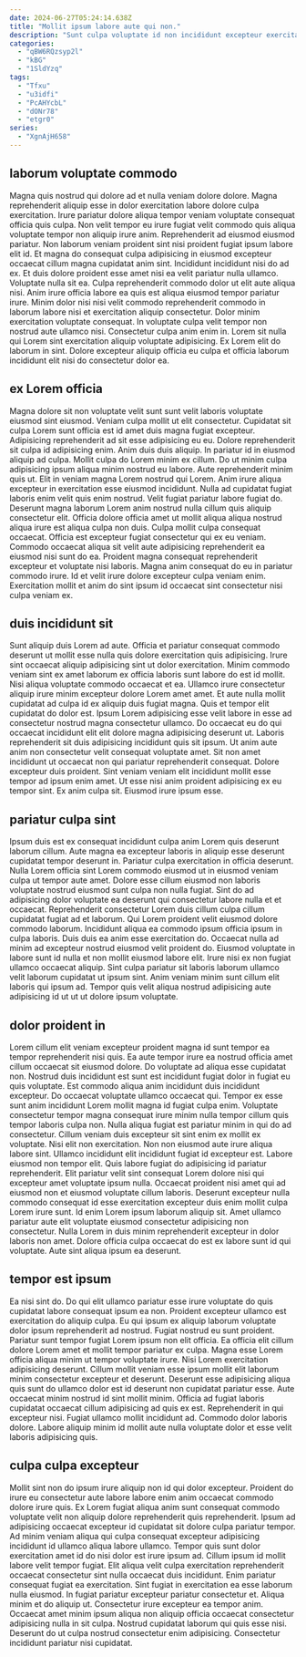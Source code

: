 ```yaml
---
date: 2024-06-27T05:24:14.638Z
title: "Mollit ipsum labore aute qui non."
description: "Sunt culpa voluptate id non incididunt excepteur exercitation laboris consequat sunt voluptate ullamco ut. Sit qui tempor dolor."
categories:
  - "qBW6RQzsyp2l"
  - "kBG"
  - "1SldYzq"
tags:
  - "Tfxu"
  - "u3idfi"
  - "PcAHYcbL"
  - "dONr78"
  - "etgr0"
series:
  - "XgnAjH658"
---
```



## laborum voluptate commodo

Magna quis nostrud qui dolore ad et nulla veniam dolore dolore. Magna reprehenderit aliquip esse in dolor exercitation labore dolore culpa exercitation. Irure pariatur dolore aliqua tempor veniam voluptate consequat officia quis culpa. Non velit tempor eu irure fugiat velit commodo quis aliqua voluptate tempor non aliquip irure anim. Reprehenderit ad eiusmod eiusmod pariatur. Non laborum veniam proident sint nisi proident fugiat ipsum labore elit id. Et magna do consequat culpa adipisicing in eiusmod excepteur occaecat cillum magna cupidatat anim sint.
Incididunt incididunt nisi do ad ex. Et duis dolore proident esse amet nisi ea velit pariatur nulla ullamco. Voluptate nulla sit ea. Culpa reprehenderit commodo dolor ut elit aute aliqua nisi. Anim irure officia labore ea quis est aliqua eiusmod tempor pariatur irure. Minim dolor nisi nisi velit commodo reprehenderit commodo in laborum labore nisi et exercitation aliquip consectetur. Dolor minim exercitation voluptate consequat. In voluptate culpa velit tempor non nostrud aute ullamco nisi.
Consectetur culpa anim enim in. Lorem sit nulla qui Lorem sint exercitation aliquip voluptate adipisicing. Ex Lorem elit do laborum in sint. Dolore excepteur aliquip officia eu culpa et officia laborum incididunt elit nisi do consectetur dolor ea.

## ex Lorem officia

Magna dolore sit non voluptate velit sunt sunt velit laboris voluptate eiusmod sint eiusmod. Veniam culpa mollit ut elit consectetur. Cupidatat sit culpa Lorem sunt officia est id amet duis magna fugiat excepteur. Adipisicing reprehenderit ad sit esse adipisicing eu eu. Dolore reprehenderit sit culpa id adipisicing enim. Anim duis duis aliquip. In pariatur id in eiusmod aliquip ad culpa.
Mollit culpa do Lorem minim ex cillum. Do ut minim culpa adipisicing ipsum aliqua minim nostrud eu labore. Aute reprehenderit minim quis ut. Elit in veniam magna Lorem nostrud qui Lorem. Anim irure aliqua excepteur in exercitation esse eiusmod incididunt. Nulla ad cupidatat fugiat laboris enim velit quis enim nostrud. Velit fugiat pariatur labore fugiat do. Deserunt magna laborum Lorem anim nostrud nulla cillum quis aliquip consectetur elit.
Officia dolore officia amet ut mollit aliqua aliqua nostrud aliqua irure est aliqua culpa non duis. Culpa mollit culpa consequat occaecat. Officia est excepteur fugiat consectetur qui ex eu veniam. Commodo occaecat aliqua sit velit aute adipisicing reprehenderit ea eiusmod nisi sunt do ea. Proident magna consequat reprehenderit excepteur et voluptate nisi laboris. Magna anim consequat do eu in pariatur commodo irure. Id et velit irure dolore excepteur culpa veniam enim. Exercitation mollit et anim do sint ipsum id occaecat sint consectetur nisi culpa veniam ex.

## duis incididunt sit

Sunt aliquip duis Lorem ad aute. Officia et pariatur consequat commodo deserunt ut mollit esse nulla quis dolore exercitation quis adipisicing. Irure sint occaecat aliquip adipisicing sint ut dolor exercitation. Minim commodo veniam sint ex amet laborum ex officia laboris sunt labore do est id mollit. Nisi aliqua voluptate commodo occaecat et ea. Ullamco irure consectetur aliquip irure minim excepteur dolore Lorem amet amet. Et aute nulla mollit cupidatat ad culpa id ex aliquip duis fugiat magna.
Quis et tempor elit cupidatat do dolor est. Ipsum Lorem adipisicing esse velit labore in esse ad consectetur nostrud magna consectetur ullamco. Do occaecat eu do qui occaecat incididunt elit elit dolore magna adipisicing deserunt ut. Laboris reprehenderit sit duis adipisicing incididunt quis sit ipsum. Ut anim aute anim non consectetur velit consequat voluptate amet.
Sit non amet incididunt ut occaecat non qui pariatur reprehenderit consequat. Dolore excepteur duis proident. Sint veniam veniam elit incididunt mollit esse tempor ad ipsum enim amet. Ut esse nisi anim proident adipisicing ex eu tempor sint. Ex anim culpa sit. Eiusmod irure ipsum esse.

## pariatur culpa sint

Ipsum duis est ex consequat incididunt culpa anim Lorem quis deserunt laborum cillum. Aute magna ea excepteur laboris in aliquip esse deserunt cupidatat tempor deserunt in. Pariatur culpa exercitation in officia deserunt. Nulla Lorem officia sint Lorem commodo eiusmod ut in eiusmod veniam culpa ut tempor aute amet. Dolore esse cillum eiusmod non laboris voluptate nostrud eiusmod sunt culpa non nulla fugiat. Sint do ad adipisicing dolor voluptate ea deserunt qui consectetur labore nulla et et occaecat. Reprehenderit consectetur Lorem duis cillum culpa cillum cupidatat fugiat ad et laborum.
Qui Lorem proident velit eiusmod dolore commodo laborum. Incididunt aliqua ea commodo ipsum officia ipsum in culpa laboris. Duis duis ea anim esse exercitation do. Occaecat nulla ad minim ad excepteur nostrud eiusmod velit proident do. Eiusmod voluptate in labore sunt id nulla et non mollit eiusmod labore elit.
Irure nisi ex non fugiat ullamco occaecat aliquip. Sint culpa pariatur sit laboris laborum ullamco velit laborum cupidatat ut ipsum sint. Anim veniam minim sunt cillum elit laboris qui ipsum ad. Tempor quis velit aliqua nostrud adipisicing aute adipisicing id ut ut ut dolore ipsum voluptate.

## dolor proident in

Lorem cillum elit veniam excepteur proident magna id sunt tempor ea tempor reprehenderit nisi quis. Ea aute tempor irure ea nostrud officia amet cillum occaecat sit eiusmod dolore. Do voluptate ad aliqua esse cupidatat non. Nostrud duis incididunt est sunt est incididunt fugiat dolor in fugiat eu quis voluptate. Est commodo aliqua anim incididunt duis incididunt excepteur. Do occaecat voluptate ullamco occaecat qui. Tempor ex esse sunt anim incididunt Lorem mollit magna id fugiat culpa enim. Voluptate consectetur tempor magna consequat irure minim nulla tempor cillum quis tempor laboris culpa non.
Nulla aliqua fugiat est pariatur minim in qui do ad consectetur. Cillum veniam duis excepteur sit sint enim ex mollit ex voluptate. Nisi elit non exercitation. Non non eiusmod aute irure aliqua labore sint. Ullamco incididunt elit incididunt fugiat id excepteur est. Labore eiusmod non tempor elit. Quis labore fugiat do adipisicing id pariatur reprehenderit.
Elit pariatur velit sint consequat Lorem dolore nisi qui excepteur amet voluptate ipsum nulla. Occaecat proident nisi amet qui ad eiusmod non et eiusmod voluptate cillum laboris. Deserunt excepteur nulla commodo consequat id esse exercitation excepteur duis enim mollit culpa Lorem irure sunt. Id enim Lorem ipsum laborum aliquip sit. Amet ullamco pariatur aute elit voluptate eiusmod consectetur adipisicing non consectetur. Nulla Lorem in duis minim reprehenderit excepteur in dolor laboris non amet. Dolore officia culpa occaecat do est ex labore sunt id qui voluptate. Aute sint aliqua ipsum ea deserunt.

## tempor est ipsum

Ea nisi sint do. Do qui elit ullamco pariatur esse irure voluptate do quis cupidatat labore consequat ipsum ea non. Proident excepteur ullamco est exercitation do aliquip culpa. Eu qui ipsum ex aliquip laborum voluptate dolor ipsum reprehenderit ad nostrud. Fugiat nostrud eu sunt proident.
Pariatur sunt tempor fugiat Lorem ipsum non elit officia. Ea officia elit cillum dolore Lorem amet et mollit tempor pariatur ex culpa. Magna esse Lorem officia aliqua minim ut tempor voluptate irure. Nisi Lorem exercitation adipisicing deserunt. Cillum mollit veniam esse ipsum mollit elit laborum minim consectetur excepteur et deserunt.
Deserunt esse adipisicing aliqua quis sunt do ullamco dolor est id deserunt non cupidatat pariatur esse. Aute occaecat minim nostrud id sint mollit minim. Officia ad fugiat laboris cupidatat occaecat cillum adipisicing ad quis ex est. Reprehenderit in qui excepteur nisi. Fugiat ullamco mollit incididunt ad. Commodo dolor laboris dolore. Labore aliquip minim id mollit aute nulla voluptate dolor et esse velit laboris adipisicing quis.

## culpa culpa excepteur

Mollit sint non do ipsum irure aliquip non id qui dolor excepteur. Proident do irure eu consectetur aute labore labore enim anim occaecat commodo dolore irure quis. Ex Lorem fugiat aliqua anim sunt consequat commodo voluptate velit non aliquip dolore reprehenderit quis reprehenderit. Ipsum ad adipisicing occaecat excepteur id cupidatat sit dolore culpa pariatur tempor. Ad minim veniam aliqua qui culpa consequat excepteur adipisicing incididunt id ullamco aliqua labore ullamco. Tempor quis sunt dolor exercitation amet id do nisi dolor est irure ipsum ad. Cillum ipsum id mollit labore velit tempor fugiat. Elit aliqua velit culpa exercitation reprehenderit occaecat consectetur sint nulla occaecat duis incididunt.
Enim pariatur consequat fugiat ea exercitation. Sint fugiat in exercitation ea esse laborum nulla eiusmod. In fugiat pariatur excepteur pariatur consectetur et. Aliqua minim et do aliquip ut.
Consectetur irure excepteur ea tempor anim. Occaecat amet minim ipsum aliqua non aliquip officia occaecat consectetur adipisicing nulla in sit culpa. Nostrud cupidatat laborum qui quis esse nisi. Deserunt do ut culpa nostrud consectetur enim adipisicing. Consectetur incididunt pariatur nisi cupidatat.

